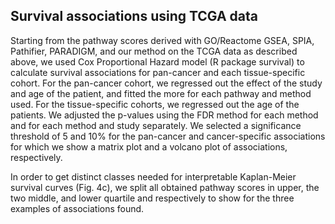 Survival associations using TCGA data
-------------------------------------

Starting from the pathway scores derived with GO/Reactome GSEA, SPIA,
Pathifier, PARADIGM, and our method on the TCGA data as described
above, we used Cox Proportional Hazard model (R package survival) to
calculate survival associations for pan-cancer and each
tissue-specific cohort. For the pan-cancer cohort, we regressed out
the effect of the study and age of the patient, and fitted the more
for each pathway and method used. For the tissue-specific cohorts, we
regressed out the age of the patients. We adjusted the p-values using
the FDR method for each method and for each method and study
separately. We selected a significance threshold of 5 and 10% for the
pan-cancer and cancer-specific associations for which we show a matrix
plot and a volcano plot of associations, respectively.

In order to get distinct classes needed for interpretable Kaplan-Meier survival
curves (Fig. 4c), we split all obtained pathway scores in upper, the two
middle, and lower quartile and respectively to show for the three examples of
associations found.
